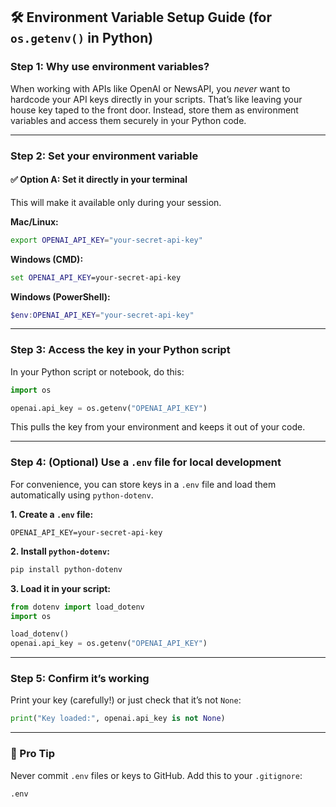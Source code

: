 ## 🛠️ Environment Variable Setup Guide (for `os.getenv()` in Python)

### Step 1: Why use environment variables?
When working with APIs like OpenAI or NewsAPI, you *never* want to hardcode your API keys directly in your scripts. That’s like leaving your house key taped to the front door. Instead, store them as environment variables and access them securely in your Python code.

---

### Step 2: Set your environment variable

#### ✅ Option A: Set it directly in your terminal

This will make it available only during your session.

**Mac/Linux:**
```bash
export OPENAI_API_KEY="your-secret-api-key"
```

**Windows (CMD):**
```cmd
set OPENAI_API_KEY=your-secret-api-key
```

**Windows (PowerShell):**
```powershell
$env:OPENAI_API_KEY="your-secret-api-key"
```

---

### Step 3: Access the key in your Python script

In your Python script or notebook, do this:

```python
import os

openai.api_key = os.getenv("OPENAI_API_KEY")
```

This pulls the key from your environment and keeps it out of your code.

---

### Step 4: (Optional) Use a `.env` file for local development

For convenience, you can store keys in a `.env` file and load them automatically using `python-dotenv`.

**1. Create a `.env` file:**

```
OPENAI_API_KEY=your-secret-api-key
```

**2. Install `python-dotenv`:**

```bash
pip install python-dotenv
```

**3. Load it in your script:**

```python
from dotenv import load_dotenv
import os

load_dotenv()
openai.api_key = os.getenv("OPENAI_API_KEY")
```

---

### Step 5: Confirm it’s working

Print your key (carefully!) or just check that it’s not `None`:

```python
print("Key loaded:", openai.api_key is not None)
```

---

### 🔐 Pro Tip

Never commit `.env` files or keys to GitHub. Add this to your `.gitignore`:

```
.env
```